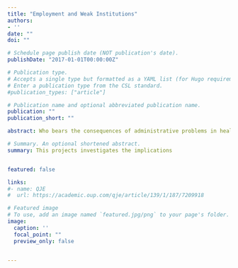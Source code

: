 ```yaml
---
title: "Employment and Weak Institutions"
authors:
- ''
date: ""
doi: ""

# Schedule page publish date (NOT publication's date).
publishDate: "2017-01-01T00:00:00Z"

# Publication type.
# Accepts a single type but formatted as a YAML list (for Hugo requirements).
# Enter a publication type from the CSL standard.
#publication_types: ["article"]

# Publication name and optional abbreviated publication name.
publication: ""
publication_short: ""

abstract: Who bears the consequences of administrative problems in health care? We use data on repeated interactions between a large sample of U.S. physicians and many different insurers to document the complexity of health care billing, and estimate its economic costs for doctors and consequences for patients. Observing the back-and-forth sequences of claim denials and resubmissions for past visits, we can estimate physicians’ costs of haggling with insurers to collect payments. Combining these costs with the revenue never collected, we estimate that physicians lose 18% of Medicaid revenue to billing problems, compared with 4.7% for Medicare and 2.4% for commercial insurers. Identifying off of physician movers and practices that span state boundaries, we find that physicians respond to billing problems by refusing to accept Medicaid patients in states with more severe billing hurdles. These hurdles are quantitatively just as important as payment rates for explaining variation in physicians’ willingness to treat Medicaid patients. We conclude that administrative frictions have first-order costs for doctors, patients, and equality of access to health care. We quantify the potential economic gains—in terms of reduced public spending or increased access to physicians—if these frictions could be reduced and find them to be sizable.

# Summary. An optional shortened abstract.
summary: This projects investigates the implications 


featured: false

links:
#- name: QJE
#  url: https://academic.oup.com/qje/article/139/1/187/7209918

# Featured image
# To use, add an image named `featured.jpg/png` to your page's folder. 
image:
  caption: ''
  focal_point: ""
  preview_only: false


---
```





